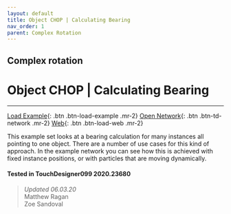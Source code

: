 ```yaml
---
layout: default
title: Object CHOP | Calculating Bearing
nav_order: 1
parent: Complex Rotation
---
```


## Complex rotation
# Object CHOP | Calculating Bearing

*****

[Load Example](?actionable=1&action=load_tox&remotePath=){: .btn .btn-load-example .mr-2}
[Open Network](?actionable=1&action=open_floating_network){: .btn .btn-td-network .mr-2}
[Web](?actionable=1&action=open_in_browser){: .btn .btn-load-web .mr-2}

This example set looks at a bearing calculation for many instances all pointing to one object. There are a number of use cases for this kind of approach. In the example network you can see how this is achieved with fixed instance positions, or with particles that are moving dynamically.

#### Tested in TouchDesigner099 2020.23680 
>*Updated 06.03.20*  
Matthew Ragan  
Zoe Sandoval  
